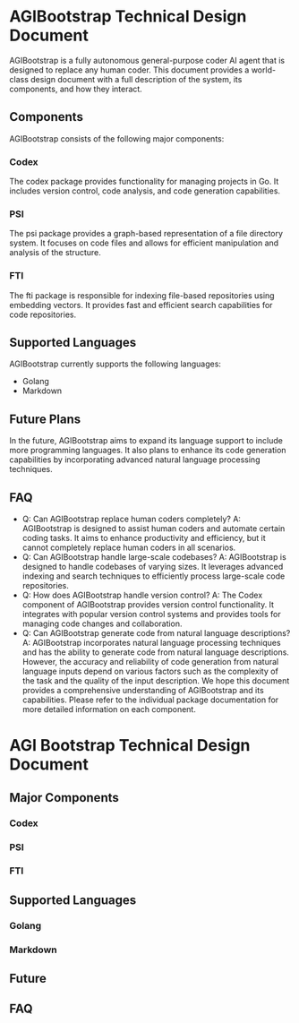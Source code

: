 # AGIBootstrap Technical Design Document
AGIBootstrap is a fully autonomous general-purpose coder AI agent that is designed to replace any human coder. This document provides a world-class design document with a full description of the system, its components, and how they interact.
## Components
AGIBootstrap consists of the following major components:
### Codex
The codex package provides functionality for managing projects in Go. It includes version control, code analysis, and code generation capabilities.
### PSI
The psi package provides a graph-based representation of a file directory system. It focuses on code files and allows for efficient manipulation and analysis of the structure.
### FTI
The fti package is responsible for indexing file-based repositories using embedding vectors. It provides fast and efficient search capabilities for code repositories.
## Supported Languages
AGIBootstrap currently supports the following languages:
- Golang
- Markdown
## Future Plans
In the future, AGIBootstrap aims to expand its language support to include more programming languages. It also plans to enhance its code generation capabilities by incorporating advanced natural language processing techniques.
## FAQ
- Q: Can AGIBootstrap replace human coders completely? A: AGIBootstrap is designed to assist human coders and automate certain coding tasks. It aims to enhance productivity and efficiency, but it cannot completely replace human coders in all scenarios.
- Q: Can AGIBootstrap handle large-scale codebases? A: AGIBootstrap is designed to handle codebases of varying sizes. It leverages advanced indexing and search techniques to efficiently process large-scale code repositories.
- Q: How does AGIBootstrap handle version control? A: The Codex component of AGIBootstrap provides version control functionality. It integrates with popular version control systems and provides tools for managing code changes and collaboration.
- Q: Can AGIBootstrap generate code from natural language descriptions? A: AGIBootstrap incorporates natural language processing techniques and has the ability to generate code from natural language descriptions. However, the accuracy and reliability of code generation from natural language inputs depend on various factors such as the complexity of the task and the quality of the input description. We hope this document provides a comprehensive understanding of AGIBootstrap and its capabilities. Please refer to the individual package documentation for more detailed information on each component.
# AGI Bootstrap Technical Design Document
## Major Components
### Codex
### PSI
### FTI
## Supported Languages
### Golang
### Markdown
## Future
## FAQ
